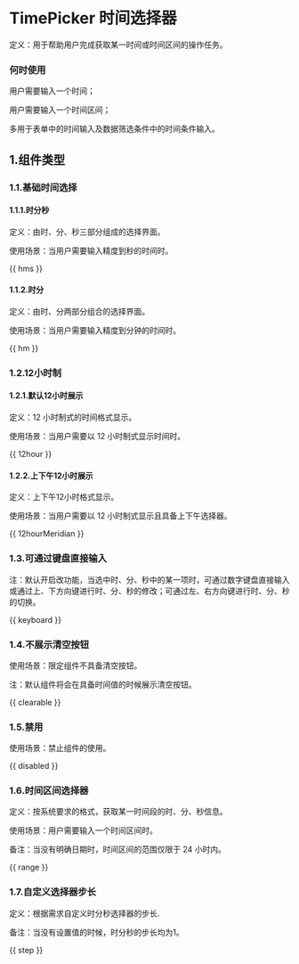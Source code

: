 # TimePicker 时间选择器

定义：用于帮助用户完成获取某一时间或时间区间的操作任务。

### 何时使用

用户需要输入一个时间；

用户需要输入一个时间区间；

多用于表单中的时间输入及数据筛选条件中的时间条件输入。

## 1.组件类型

### 1.1.基础时间选择

#### 1.1.1.时分秒

定义：由时、分、秒三部分组成的选择界面。

使用场景：当用户需要输入精度到秒的时间时。

{{ hms }}

#### 1.1.2.时分

定义：由时、分两部分组合的选择界面。

使用场景：当用户需要输入精度到分钟的时间时。

{{ hm }}

<!-- ### 1.2.低精度时间选择

定义：由时、分两部分组成的选择界面，且分钟刻度步长大于1。

使用场景：用于对时间精度要求不高的场景，如数据筛选。

{{ lowPrecision }} -->

### 1.2.12小时制

#### 1.2.1.默认12小时展示

定义：12 小时制式的时间格式显示。

使用场景：当用户需要以 12 小时制式显示时间时。

{{ 12hour }}

#### 1.2.2.上下午12小时展示

定义：上下午12小时格式显示。

使用场景：当用户需要以 12 小时制式显示且具备上下午选择器。

{{ 12hourMeridian }}

### 1.3.可通过键盘直接输入

注：默认开启改功能，当选中时、分、秒中的某一项时，可通过数字键盘直接输入或通过上、下方向键进行时、分、秒的修改；可通过左、右方向键进行时、分、秒的切换。

{{ keyboard }}

### 1.4.不展示清空按钮

使用场景：限定组件不具备清空按钮。

注：默认组件将会在具备时间值的时候展示清空按钮。

{{ clearable }}

### 1.5.禁用

使用场景：禁止组件的使用。

{{ disabled }}

### 1.6.时间区间选择器

定义：按系统要求的格式，获取某一时间段的时、分、秒信息。

使用场景：用户需要输入一个时间区间时。

备注：当没有明确日期时，时间区间的范围仅限于 24 小时内。

{{ range }}

### 1.7.自定义选择器步长

定义：根据需求自定义时分秒选择器的步长.

备注：当没有设置值的时候，时分秒的步长均为1。

{{ step }}

<!-- 功能还未实现 先隐藏 -->
